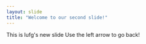 ```yaml
---
layout: slide
title: "Welcome to our second slide!"
---
```

This is lufg's new slide
Use the left arrow to go back!
